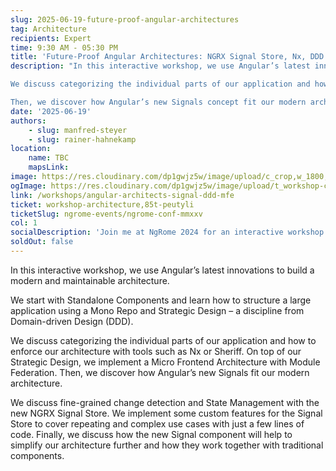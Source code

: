 ```yaml
---
slug: 2025-06-19-future-proof-angular-architectures
tag: Architecture
recipients: Expert
time: 9:30 AM - 05:30 PM
title: 'Future-Proof Angular Architectures: NGRX Signal Store, Nx, DDD & Micro Frontends'
description: "In this interactive workshop, we use Angular’s latest innovations to build modern and highly maintainable architectures. You learn how to structure an extensive application using a Mono Repo and proven ideas from Strategic Design (DDD).

We discuss categorizing the individual parts of our application and how to enforce our architecture with tools such as Nx or Sheriff. On top of our Strategic Design, we implement a Micro Frontend Architecture with Module Federation.

Then, we discover how Angular’s new Signals concept fit our modern architecture and how we need to adapt our thinking to use them to establish a reactive data flow. We discuss vital similarities and differences to RxJS as well as possibilities for an interplay between RxJS and Signals. Also, we look into fine-grained and zone-less change detection and build our state management on top of the new and lightweight NGRX Signal Store. We also show how the new Resource API fits in, including the new Streaming Resources and HTTP Resources. To cover repeating use cases with just a few lines of code, we also implement some custom features for the Signal Store."
date: '2025-06-19'
authors: 
    - slug: manfred-steyer
    - slug: rainer-hahnekamp
location: 
    name: TBC
    mapsLink: 
image: https://res.cloudinary.com/dp1gwjz5w/image/upload/c_crop,w_1800,h_600/v1741034162/2025/Workshop_Architecture_nsisws.jpg
ogImage: https://res.cloudinary.com/dp1gwjz5w/image/upload/t_workshop-cover/v1741033068/2025/Workshop_Architecture-social_thsbkz.jpg
link: /workshops/angular-architects-signal-ddd-mfe
ticket: workshop-architecture,85t-peutyli
ticketSlug: ngrome-events/ngrome-conf-mmxxv
col: 1
socialDescription: 'Join me at NgRome 2024 for an interactive workshop on "MODERN ANGULAR ARCHITECTURES: SIGNAL STORE, NX, DDD and MICRO FRONTENDS." Explore cutting-edge strategies for building maintainable Angular applications. Reserve your spot now! #NgRome #Angular #Workshop #Technology'
soldOut: false
---
```


In this interactive workshop, we use Angular’s latest innovations to build a modern and maintainable architecture. 

We start with Standalone Components and learn how to structure a large application using a Mono Repo and Strategic Design – a discipline from Domain-driven Design (DDD).

We discuss categorizing the individual parts of our application and how to enforce our architecture with tools such as Nx or Sheriff. On top of our Strategic Design, we implement a Micro Frontend Architecture with Module Federation. Then, we discover how Angular’s new Signals fit our modern architecture. 

We discuss fine-grained change detection and State Management with the new NGRX Signal Store. We implement some custom features for the Signal Store to cover repeating and complex use cases with just a few lines of code. Finally, we discuss how the new Signal component will help to simplify our architecture further and how they work together with traditional components.